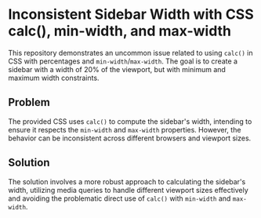 # Inconsistent Sidebar Width with CSS calc(), min-width, and max-width

This repository demonstrates an uncommon issue related to using `calc()` in CSS with percentages and `min-width`/`max-width`. The goal is to create a sidebar with a width of 20% of the viewport, but with minimum and maximum width constraints.

## Problem

The provided CSS uses `calc()` to compute the sidebar's width, intending to ensure it respects the `min-width` and `max-width` properties. However, the behavior can be inconsistent across different browsers and viewport sizes.

## Solution

The solution involves a more robust approach to calculating the sidebar's width, utilizing media queries to handle different viewport sizes effectively and avoiding the problematic direct use of `calc()` with `min-width` and `max-width`.